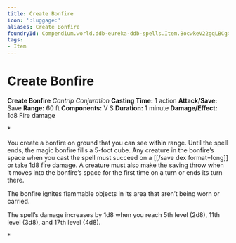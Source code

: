 ```yaml
---
title: Create Bonfire
icon: ':luggage:'
aliases: Create Bonfire
foundryId: Compendium.world.ddb-eureka-ddb-spells.Item.BocwkeV22gqLBCgX
tags:
- Item
---
```


# Create Bonfire

**Create Bonfire**
_Cantrip Conjuration_
**Casting Time:** 1 action
**Attack/Save:** Save
**Range:** 60 ft
**Components:** V S
**Duration:** 1 minute
**Damage/Effect:** 1d8 Fire damage

*<p>You create a bonfire on ground that you can see within range. Until the spell ends, the magic bonfire fills a 5-foot cube. Any creature in the bonfire’s space when you cast the spell must succeed on a [[/save dex format=long]] or take 1d8 fire damage. A creature must also make the saving throw when it moves into the bonfire’s space for the first time on a turn or ends its turn there.

The bonfire ignites flammable objects in its area that aren’t being worn or carried.

The spell’s damage increases by 1d8 when you reach 5th level (2d8), 11th level (3d8), and 17th level (4d8).</p>*